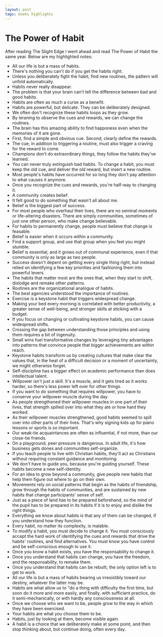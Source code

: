 ```yaml
---
layout: post
tags: books highlights 
---
```

# The Power of Habit 

After reading The Slight Edge I went ahead and read The Power of
Habit the same year. Below are my highlighted notes:

* All our life is but a mass of habits.
* There's nothing you can't do if you get the habits right.
* Unless you deliberately fight the habit, find new routines, the
pattern will unfold automatically.
* Habits never really disappear.
* The problem is that your brain can't tell the difference between
bad and good habits.
* Habits are often as much a curse as a benefit.
* Habits are powerful, but delicate. They can be deliberately
designed.
* We often don't recognize these habits loops as they grow.
* By leraning to observe the cues and rewards, we can change the
routines.
* The brain has this amazing ability to find happoness even when the memories of it are gone.
* First, find a simple and obvious cue. Second, clearly define the
rewards.
* The cue, in addition to triggering a routine, must also trigger
a craving for the reward to come.
* Champions don't do extraordinary things, they follow the habits
they've learned.
* You can never truly extinguish bad habits. To change a habit, you
must keep the old cue, and deliver the old reward, but insert a new
routine.
* Most people's habits have occurred for so long they don't pay
attention to what causes it anymore.
* Once you recognize the cues and rewards, you're half-way to
changing it.
* A community creates belief.
* It felt good to do something that wasn't all about me.
* Belief is the biggest part of success.
* For most people who overhaul their lives, there are no seminal
moments or life-altering disasters. There are simply communities,
sometimes of just one other person, who make change believable.
* For habits to permanently change, people must believe that change
is feasable.
* Belief is easier when it occurs within a community.
* Find a support group, and use that group when you feel you might
stumble.
* Belief is essential, and it grows out of communal experience, even
if that community is only as large as two people.
* Success doesn't depent on getting every single thing right, but
instead relied on identifying a few key priorities and fashioning
them into powerful levers.
* The habits that matter most are the ones that, when they start to
shift, dislodge and remake other patterns.
* Routines are the organizational analogue of habits.
* The best agencies understood the importance of routines.
* Exercise is a keystone habit that triggers widespread change.
* Making your bed every morning is correlated with better
productivity, a greater sense of well-being, and stronger skills at
sticking with a budget.
* If you focus on changing or cultivating keystone habits, you can
cause widespread shifts.
* Crossing the gap between understanding those principles and using
them requires a bit of ingenuity.
* Small wins fuel transformative changes by leveraging tiny
advantages into patterns that convince people that bigger
achievements are within reach.
* Keystone habits transform us by creating cultures that make clear the values that, in the heat of a difficult decision or a moment of
uncertainty, we might otherwise forget.
* Self-discipline has a bigger effect on academic performance than
does intellectual talent.
* Willpower isn't just a skill. It's a muscle, and it gets tired as
it works harder, so there's less power left over for other things.
* If you want to do something that requires willpower, you have to
conserve your willpower muscle during the day.
* As people strengthened their willpower muscles in one part of
their lives, that strength spilled over into what they ate or how
hard they worked.
* As their willpower muscles strengthened, good habits seemed to
spill over into other parts of their lives. That's why signing kids up for piano lessons or sports is so
important.
* Our weak-tie acquaintances are often as influential, if not more,
than our close-tie friends.
* On a playground, peer pressure is dangerous. In adult life, it's how business gets dones and communities self-organize.
* If you teach people to live with Christian habits, they'll act as
Christians without requiring constant guidance and monitoring.
* We don't have to guide you, because you're guiding yourself. These
habits become a new self-identity.
* For an idea to grow beyond a community, give people new habits
that help them figure out where to go on their own.
* Movements rely on social patterns that begin as the habits of
friendship, grow through the habits of communities, and are
sustained by new habits that change participants' sense of self.
* Just as a piece of land has to be prepared beforehand, so the mind
of the pupil has to be prepared in its habits if it is to enjoy and
dislike the right things.
* Everything we know about habits is that any of them can be
changed, if you understand how they function.
* Every habit, no matter its complexity, is malable.
* To modify a habit, you must decide to change it. You must
consciously accept the hard work of identifying the cues and rewards
that drive the habits' routines, and find alternatives. You must
know you have control and be self-conscious enough to use it.
* Once you know a habit exists, you have the responsability to
change it.
* Once you understand that habits can change, you have the freedom,
and the responsability, to remake them.
* Once you understand that habits can be rebuilt, the only option
left is to get to work.
* All our life is but a mass of habits bearing us irresistibly
toward our destiny, whatever the latter may be.
* Habits are what allow us to "do a thing with difficulty the first
time, but soon do it more and more easily, and finally, with
sufficient practice, do it semi-mechanically, or with hardly any
consciousness at all.
* Once we choose who we want to be, people grow to the way in which
they have been exercised.
* Your habits are what you choose them to be.
* Habits, just by looking at them, become visible again.
* A habit is a choice that we deliberately make at some point, and
then stop thinking about, but continue doing, often every day.